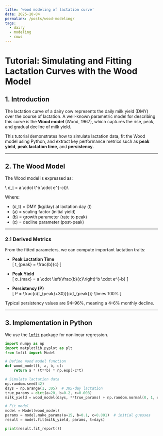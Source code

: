 ```yaml
---
title: 'wood modeling of lactation curve'
date: 2025-10-04
permalink: /posts/wood-modeling/
tags:
  - dairy
  - modeling
  - cows
---
```


# Tutorial: Simulating and Fitting Lactation Curves with the Wood Model

## 1. Introduction
The lactation curve of a dairy cow represents the daily milk yield (DMY) over the course of lactation. A well-known parametric model for describing this curve is the **Wood model** (Wood, 1967), which captures the rise, peak, and gradual decline of milk yield.  

This tutorial demonstrates how to simulate lactation data, fit the Wood model using Python, and extract key performance metrics such as **peak yield**, **peak lactation time**, and **persistency**.

---

## 2. The Wood Model

The Wood model is expressed as:

\ σ_t = a \cdot t^b \cdot e^{-ct}\

Where:
- \(σ_t\) = DMY (kg/day) at lactation day \(t\)  
- \(a\) = scaling factor (initial yield)  
- \(b\) = growth parameter (rate to peak)  
- \(c\) = decline parameter (post-peak)  

---

### 2.1 Derived Metrics
From the fitted parameters, we can compute important lactation traits:

- **Peak Lactation Time**  
\[
t_{peak} = \frac{b}{c}
\]

- **Peak Yield**  
\[
σ_{max} = a \cdot \left(\frac{b}{c}\right)^b \cdot e^{-b}
\]

- **Persistency (P)**  
\[
P = \frac{σ(t_{peak}+30)}{σ(t_{peak})} \times 100\%
\]  

Typical persistency values are 94–96%, meaning a 4–6% monthly decline.

---

## 3. Implementation in Python

We use the [`lmfit`](https://lmfit.github.io/lmfit-py/) package for nonlinear regression.

```python
import numpy as np
import matplotlib.pyplot as plt
from lmfit import Model

# Define Wood model function
def wood_model(t, a, b, c):
    return a * (t**b) * np.exp(-c*t)

# Simulate lactation data
np.random.seed(42)
days = np.arange(1, 305)  # 305-day lactation
true_params = dict(a=20, b=0.2, c=0.003)
milk_yield = wood_model(days, **true_params) + np.random.normal(0, 1, size=len(days))

# Fit model
model = Model(wood_model)
params = model.make_params(a=15, b=0.1, c=0.001)  # initial guesses
result = model.fit(milk_yield, params, t=days)

print(result.fit_report())

```
